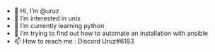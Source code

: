 - 👋 Hi, I’m @uruz
- 👀 I’m interested in unix
- 🌱 I’m currently learning python
- 💞️ I’m trying to find out how to automate an installation with ansible
- 📫 How to reach me : Discord Uruz#6183

<!---
uruzFR/uruzFR is a ✨ special ✨ repository because its `README.md` (this file) appears on your GitHub profile.
You can click the Preview link to take a look at your changes.
--->
